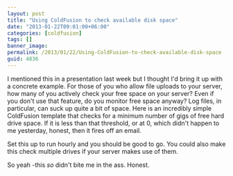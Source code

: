 ```yaml
---
layout: post
title: "Using ColdFusion to check available disk space"
date: "2013-01-22T09:01:00+06:00"
categories: [coldfusion]
tags: []
banner_image: 
permalink: /2013/01/22/Using-ColdFusion-to-check-available-disk-space
guid: 4836
---
```


I mentioned this in a presentation last week but I thought I'd bring it up with a concrete example. For those of you who allow file uploads to your server, how many of you actively check your free space on your server? Even if you don't use that feature, do you monitor free space anyway? Log files, in particular, can suck up quite a bit of space. Here is an incredibly simple ColdFusion template that checks for a minimum number of gigs of free hard drive space. If it is less than that threshold, or at 0, which didn't happen to me yesterday, honest, then it fires off an email.

<script src="https://gist.github.com/4595234.js"></script>

Set this up to run hourly and you should be good to go. You could also make this check multiple drives if your server makes use of them.

So yeah -this <i>so</i> didn't bite me in the ass. Honest.